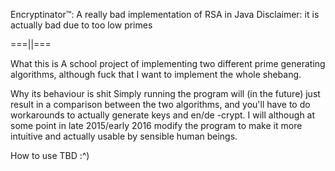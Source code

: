 Encryptinator™:
A really bad implementation of RSA in Java
Disclaimer: it is actually bad due to too low primes

===||===

What this is
	A school project of implementing two different prime generating algorithms, although fuck that I want to implement the whole shebang.

Why its behaviour is shit
	Simply running the program will (in the future) just result in a comparison between the two algorithms, and you'll have to do workarounds to actually generate keys and en/de -crypt.
	I will although at some point in late 2015/early 2016 modify the program to make it more intuitive and actually usable by sensible human beings.

How to use
	TBD :^)
